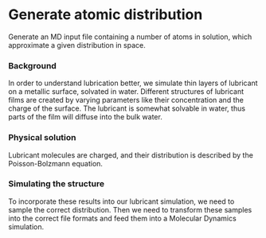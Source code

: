 # Generate atomic distribution
Generate an MD input file containing a number of atoms in solution, which approximate a given distribution in space.

### Background
In order to understand lubrication better, we simulate thin layers of lubricant on a metallic surface, solvated in water.
Different structures of lubricant films are created by varying parameters like their concentration and the charge of the surface.
The lubricant is somewhat solvable in water, thus parts of the film will diffuse into the bulk water.

### Physical solution
Lubricant molecules are charged, and their distribution is described by the Poisson-Bolzmann equation.

### Simulating the structure
To incorporate these results into our lubricant simulation, we need to sample the correct distribution.
Then we need to transform these samples into the correct file formats and feed them into a Molecular Dynamics simulation.
